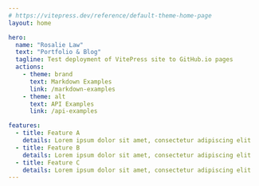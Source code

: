 ```yaml
---
# https://vitepress.dev/reference/default-theme-home-page
layout: home

hero:
  name: "Rosalie Law"
  text: "Portfolio & Blog"
  tagline: Test deployment of VitePress site to GitHub.io pages
  actions:
    - theme: brand
      text: Markdown Examples
      link: /markdown-examples
    - theme: alt
      text: API Examples
      link: /api-examples

features:
  - title: Feature A
    details: Lorem ipsum dolor sit amet, consectetur adipiscing elit
  - title: Feature B
    details: Lorem ipsum dolor sit amet, consectetur adipiscing elit
  - title: Feature C
    details: Lorem ipsum dolor sit amet, consectetur adipiscing elit
---
```


